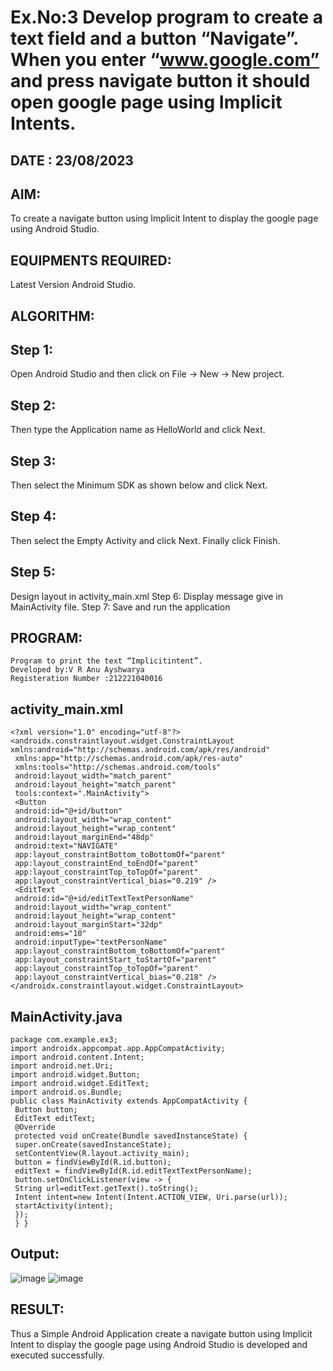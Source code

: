 # Ex.No:3 Develop program to create a text field and a button “Navigate”. When you enter “www.google.com” and press navigate button it should open google page using Implicit Intents.

## DATE : 23/08/2023

## AIM:
To create a navigate button using Implicit Intent to display the google page using Android Studio.

## EQUIPMENTS REQUIRED:
Latest Version Android Studio.

## ALGORITHM:

## Step 1: 
Open Android Studio and then click on File -> New -> New project.

## Step 2: 
Then type the Application name as HelloWorld and click Next.

## Step 3: 
Then select the Minimum SDK as shown below and click Next. 

## Step 4: 
Then select the Empty Activity and click Next. Finally click Finish. 

## Step 5: 
Design layout in activity_main.xml Step 6: Display message give in MainActivity file. Step 7: Save and run the application

## PROGRAM:
```
Program to print the text “Implicitintent”.
Developed by:V R Anu Ayshwarya
Registeration Number :212221040016
```

## activity_main.xml
```
<?xml version="1.0" encoding="utf-8"?>
<androidx.constraintlayout.widget.ConstraintLayout 
xmlns:android="http://schemas.android.com/apk/res/android"
 xmlns:app="http://schemas.android.com/apk/res-auto"
 xmlns:tools="http://schemas.android.com/tools"
 android:layout_width="match_parent"
 android:layout_height="match_parent"
 tools:context=".MainActivity">
 <Button
 android:id="@+id/button"
 android:layout_width="wrap_content"
 android:layout_height="wrap_content"
 android:layout_marginEnd="48dp"
 android:text="NAVIGATE"
 app:layout_constraintBottom_toBottomOf="parent"
 app:layout_constraintEnd_toEndOf="parent"
 app:layout_constraintTop_toTopOf="parent"
 app:layout_constraintVertical_bias="0.219" />
 <EditText
 android:id="@+id/editTextTextPersonName"
 android:layout_width="wrap_content"
 android:layout_height="wrap_content"
 android:layout_marginStart="32dp"
 android:ems="10"
 android:inputType="textPersonName"
 app:layout_constraintBottom_toBottomOf="parent"
 app:layout_constraintStart_toStartOf="parent"
 app:layout_constraintTop_toTopOf="parent"
 app:layout_constraintVertical_bias="0.218" />
</androidx.constraintlayout.widget.ConstraintLayout>
```
## MainActivity.java
```
package com.example.ex3;
import androidx.appcompat.app.AppCompatActivity;
import android.content.Intent;
import android.net.Uri;
import android.widget.Button;
import android.widget.EditText;
import android.os.Bundle;
public class MainActivity extends AppCompatActivity {
 Button button;
 EditText editText;
 @Override
 protected void onCreate(Bundle savedInstanceState) {
 super.onCreate(savedInstanceState);
 setContentView(R.layout.activity_main);
 button = findViewById(R.id.button);
 editText = findViewById(R.id.editTextTextPersonName);
 button.setOnClickListener(view -> {
 String url=editText.getText().toString();
 Intent intent=new Intent(Intent.ACTION_VIEW, Uri.parse(url));
 startActivity(intent);
 });
 } }
```
## Output:

![image](https://github.com/Anuayshh/implicitexplicit/assets/127651217/1682f4f4-8de3-4ca3-9308-aea5121628c6)
![image](https://github.com/Anuayshh/implicitexplicit/assets/127651217/391483a3-0fc2-415a-93c6-ba3f99a7e6b0)









## RESULT:
Thus a Simple Android Application create a navigate button using Implicit Intent to display the google page using Android Studio is developed and executed successfully.



